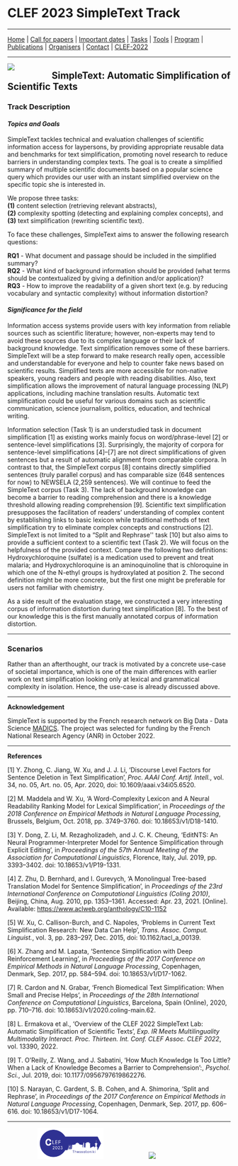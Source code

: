 # CLEF 2023 SimpleText Track

---

[Home](./) | [Call for papers](./CFP) | [Important dates](./dates) | [Tasks](./tasks)  | [Tools](./tools) | 
[Program](./program) | [Publications](./publications) | [Organisers](./organisers) | [Contact](./contact) | [CLEF-2022](../../2022/clef/en/index)
<!--- <img src="https://github.com/simpletext-madics/2021/blob/main/clef/FR.png?raw=true" width="30">https://simpletext-project.com/2022/clef/') --->

---

<img align="left" src="https://github.com/simpletext-madics/2021/blob/main/clef/simpletext-logo-blue.png?raw=true" width="100"/>  

## SimpleText: Automatic Simplification of Scientific Texts


### Track Description

#### _Topics and Goals_

SimpleText tackles technical and evaluation challenges of scientific information access for laypersons, by providing appropriate reusable data and benchmarks for text simplification, promoting novel research to reduce barriers in understanding complex texts. The goal is to create a simplified summary of multiple scientific documents based on a popular science query which provides our user with an instant simplified overview on the specific topic she is interested in.  

We propose three tasks:  
**(1)** content selection (retrieving relevant abstracts),  
**(2)** complexity spotting (detecting and explaining complex concepts), and  
**(3)** text simplification (rewriting scientific text).  

To face these challenges, SimpleText aims to answer the following research questions: 

**RQ1** - What document and passage should be included in the simplified summary?  
**RQ2** - What kind of background information should be provided (what terms should be contextualized by giving a definition and/or application)?  
**RQ3** - How to improve the readability of a given short text (e.g. by reducing vocabulary and syntactic complexity) without information distortion?   

#### _Significance for the field_

Information access systems provide users with key information from reliable sources such as scientific literature; however, non-experts may tend to avoid these sources due to its complex language or their lack of background knowledge. Text simplification removes some of these barriers. SimpleText will be a step forward to make research really open, accessible and understandable for everyone and help to counter fake news based on scientific results. Simplified texts are more accessible for non-native speakers, young readers and people with reading disabilities. Also, text simplification allows the improvement of natural language processing (NLP) applications, including machine translation results. Automatic text simplification could be useful for various domains such as scientific communication, science journalism, politics, education, and technical writing.  

Information selection (Task 1) is an understudied task in document simplification [1] as existing works mainly focus on word/phrase-level [2] or sentence-level simplifications [3]. Surprisingly, the majority of corpora for sentence-level simplifications [4]–[7] are not direct simplifications of given  sentences but a result of automatic alignment from comparable corpora. In contrast to that, the SimpleText corpus [8] contains directly simplified sentences (truly parallel corpus) and has comparable size (648 sentences for now) to NEWSELA (2,259 sentences). We will continue to feed the SimpleText corpus (Task 3). The lack of background knowledge can become a barrier to reading comprehension and there is a knowledge threshold allowing reading comprehension [9]. Scientific text simplification presupposes the facilitation of readers’ understanding of complex content by establishing links to basic lexicon while traditional methods of text simplification try to eliminate complex concepts and constructions [2]. SimpleText is not limited to a “Split and Rephrase'' task [10] but also aims to provide a sufficient context to a scientific text (Task 2). We will focus on the helpfulness of the provided context. Compare the following two definitions: Hydroxychloroquine (sulfate) is a medication used to prevent and treat malaria; and Hydroxychloroquine is an aminoquinoline that is chloroquine in which one of the N-ethyl groups is hydroxylated at position 2. The second definition might be more concrete, but the first one might be preferable for users not familiar with chemistry.  

As a side result of the evaluation stage, we constructed a very interesting corpus of information distortion during text simplification [8]. To the best of our knowledge this is the first manually annotated corpus of information distortion.  

***

### Scenarios  

Rather than an afterthought, our track is motivated by a concrete use-case of societal importance, which is one of the main differences with earlier work on text simplification looking only at lexical and grammatical complexity in isolation. Hence, the use-case is already discussed above.  

***

**Acknowledgement**  

SimpleText is supported by the French research network on Big Data - Data Science [MADICS](https://www.madics.fr/). The project was selected for funding by the French National Research Agency (ANR) in October 2022.

***

**References**  

[1]	Y. Zhong, C. Jiang, W. Xu, and J. J. Li, ‘Discourse Level Factors for Sentence Deletion in Text Simplification’, _Proc. AAAI Conf. Artif. Intell._, vol. 34, no. 05, Art. no. 05, Apr. 2020, doi: 10.1609/aaai.v34i05.6520.  

[2]	M. Maddela and W. Xu, ‘A Word-Complexity Lexicon and A Neural Readability Ranking Model for Lexical Simplification’, in _Proceedings of the 2018 Conference on Empirical Methods in Natural Language Processing_, Brussels, Belgium, Oct. 2018, pp. 3749–3760. doi: 10.18653/v1/D18-1410.  

[3]	Y. Dong, Z. Li, M. Rezagholizadeh, and J. C. K. Cheung, ‘EditNTS: An Neural Programmer-Interpreter Model for Sentence Simplification through Explicit Editing’, in _Proceedings of the 57th Annual Meeting of the Association for Computational Linguistics_, Florence, Italy, Jul. 2019, pp. 3393–3402. doi: 10.18653/v1/P19-1331.  

[4]	Z. Zhu, D. Bernhard, and I. Gurevych, ‘A Monolingual Tree-based Translation Model for Sentence Simplification’, in _Proceedings of the 23rd International Conference on Computational Linguistics (Coling 2010)_, Beijing, China, Aug. 2010, pp. 1353–1361. Accessed: Apr. 23, 2021. [Online]. Available: https://www.aclweb.org/anthology/C10-1152  

[5]	W. Xu, C. Callison-Burch, and C. Napoles, ‘Problems in Current Text Simplification Research: New Data Can Help’, _Trans. Assoc. Comput. Linguist._, vol. 3, pp. 283–297, Dec. 2015, doi: 10.1162/tacl_a_00139.  

[6]	X. Zhang and M. Lapata, ‘Sentence Simplification with Deep Reinforcement Learning’, in _Proceedings of the 2017 Conference on Empirical Methods in Natural Language Processing_, Copenhagen, Denmark, Sep. 2017, pp. 584–594. doi: 10.18653/v1/D17-1062.  

[7]	R. Cardon and N. Grabar, ‘French Biomedical Text Simplification: When Small and Precise Helps’, in _Proceedings of the 28th International Conference on Computational Linguistics_, Barcelona, Spain (Online), 2020, pp. 710–716. doi: 10.18653/v1/2020.coling-main.62.  

[8]	L. Ermakova et al., ‘Overview of the CLEF 2022 SimpleText Lab: Automatic Simplification of Scientific Texts’, _Exp. IR Meets Multilinguality Multimodality Interact. Proc. Thirteen. Int. Conf. CLEF Assoc. CLEF 2022_, vol. 13390, 2022.  

[9]	T. O’Reilly, Z. Wang, and J. Sabatini, ‘How Much Knowledge Is Too Little? When a Lack of Knowledge Becomes a Barrier to Comprehension’:, _Psychol. Sci._, Jul. 2019, doi: 10.1177/0956797619862276.  

[10]	S. Narayan, C. Gardent, S. B. Cohen, and A. Shimorina, ‘Split and Rephrase’, in _Proceedings of the 2017 Conference on Empirical Methods in Natural Language Processing_, Copenhagen, Denmark, Sep. 2017, pp. 606–616. doi: 10.18653/v1/D17-1064.  

---

&nbsp;&nbsp;&nbsp;&nbsp;&nbsp;&nbsp;&nbsp;&nbsp;&nbsp;&nbsp;&nbsp;&nbsp;&nbsp;&nbsp;&nbsp;&nbsp; [<img src="https://github.com/simpletext-madics/2023/blob/main/clef/en/clef_logo_2023.png?raw=true" width="150">](http://www.clef-initiative.eu/) &nbsp;&nbsp;&nbsp;&nbsp;&nbsp;&nbsp;&nbsp;&nbsp;&nbsp;&nbsp;&nbsp;&nbsp;&nbsp;&nbsp;&nbsp;&nbsp;&nbsp;&nbsp;&nbsp;&nbsp;&nbsp;&nbsp;&nbsp;&nbsp; <img src="https://github.com/simpletext-madics/2021/blob/main/clef/logo-clef-initiative.png?raw=true" width="200">
